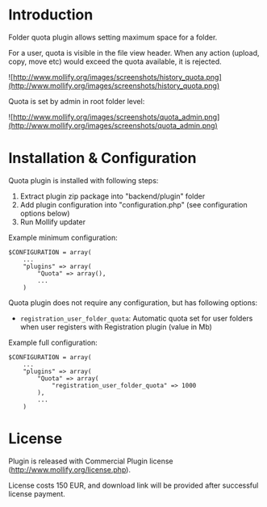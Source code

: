 # Introduction #

Folder quota plugin allows setting maximum space for a folder.

For a user, quota is visible in the file view header. When any action (upload, copy, move etc) would exceed the quota available, it is rejected.

![http://www.mollify.org/images/screenshots/history_quota.png](http://www.mollify.org/images/screenshots/history_quota.png)

Quota is set by admin in root folder level:

![http://www.mollify.org/images/screenshots/quota_admin.png](http://www.mollify.org/images/screenshots/quota_admin.png)

# Installation & Configuration #

Quota plugin is installed with following steps:

  1. Extract plugin zip package into "backend/plugin" folder
  1. Add plugin configuration into "configuration.php" (see configuration options below)
  1. Run Mollify updater

Example minimum configuration:

```
$CONFIGURATION = array(
	...
	"plugins" => array(
		"Quota" => array(),
		...
	)
```

Quota plugin does not require any configuration, but has following options:
  * `registration_user_folder_quota`: Automatic quota set for user folders when user registers with Registration plugin (value in Mb)

Example full configuration:
```
$CONFIGURATION = array(
	...
	"plugins" => array(
		"Quota" => array(
			"registration_user_folder_quota" => 1000	
		),
		...
	)
```

# License #

Plugin is released with Commercial Plugin license (http://www.mollify.org/license.php).

License costs 150 EUR, and download link will be provided after successful license payment.